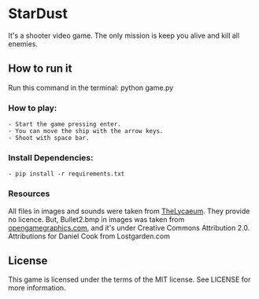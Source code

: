 # StarDust
It's a shooter video game. The only mission is keep you alive and kill all enemies.

## How to run it
Run this command in the terminal: python game.py

### How to play:
    - Start the game pressing enter.
    - You can move the ship with the arrow keys.
    - Shoot with space bar.

### Install Dependencies:
    - pip install -r requirements.txt

### Resources
All files in images and sounds were taken from [TheLycaeum](https://github.com/TheLycaeum/pygame).
They provide no licence. But, Bullet2.bmp in images was taken from [opengamegraphics.com](https://opengamegraphics.com/direct-download/OTl8aHR0cDovL3NoYWR5YmVhdmVyLmNvbS9Qcm9kdWN0cy9Qcm9kdWN0cy9EYXJrJTIwc3BhY2UlMjBzaG9vdGVyLnppcA==/),
and it's under Creative Commons Attribution 2.0. Attributions for Daniel Cook from Lostgarden.com

## License
This game is licensed under the terms of the MIT license.
See LICENSE for more information.
